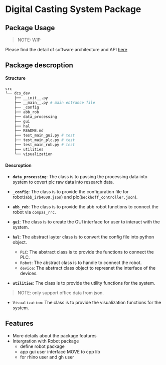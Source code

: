 # **Digital Casting System Package**

## Package Usage

> NOTE: WIP

Please find the detail of software architecture and API [here]()

## Package descroption

#### Structure
```bash
src
└── dcs_dev
    ├── __init__.py
    ├── __main__.py # main entrance file
    ├── _config
    ├── abb_rob
    ├── data_processing
    ├── gui
    ├── hal
    ├── README.md
    ├── test_main_gui.py # test 
    ├── test_main_plc.py # test 
    ├── test_main_rob.py # test 
    ├── utilities
    └── visualization
```
#### Descroption

- **`data_processing`**: The class is to passing the processing data into system to covert plc raw data into research data.

- **`_config`**: The class is to provide the configuration file for robot(`abb_irb4600.json`) and plc(`beckhoff_controller.json`).

- **`abb_rob`**: The class is to provide the abb robot functions to connect the robot via `compas_rrc`.

- **`gui`**: The class is to create the GUI interface for user to interact with the system.

- **`hal`**: The abstract layter class is to convert the config file into python object.
  - `PLC`: The abstract class is to provide the functions to connect the PLC.
  - `Robot`: The abstract class is to handle to connect the robot.
  - `device`: The abstract class object to represnet the interface of the devices. 

- **`utilities`**: The class is to provide the utility functions for the system.

> NOTE: only support office data from json.
- `Visualization`: The class is to provide the visualization functions for the system. 

## Features
- More details about the package features
- Intergration with Robot package
    - define robot package
    - app gui user interface MOVE to cpp lib
    - for rhino user and gh user
    <!-- thinking how to read py lib into c++ a wrapper. -->

